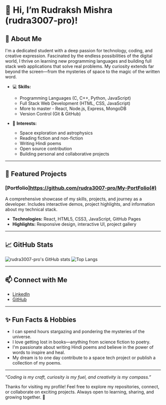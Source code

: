 # 👋 Hi, I’m Rudraksh Mishra (rudra3007-pro)!

## 🚀 About Me

I'm a dedicated student with a deep passion for technology, coding, and creative expression. Fascinated by the endless possibilities of the digital world, I thrive on learning new programming languages and building full stack web applications that solve real problems. My curiosity extends far beyond the screen—from the mysteries of space to the magic of the written word.

- 💻 **Skills:**  
  - Programming Languages (C, C++, Python, JavaScript)  
  - Full Stack Web Development (HTML, CSS, JavaScript)
  - More to master - React, Node.js, Express, MongoDB 
  - Version Control (Git & GitHub)  

- 🌌 **Interests:**  
  - Space exploration and astrophysics  
  - Reading fiction and non-fiction  
  - Writing Hindi poems  
  - Open source contribution  
  - Building personal and collaborative projects

---

## 🌟 Featured Projects

### [Portfolio]https://github.com/rudra3007-pro/My-PortFolio(#)
A comprehensive showcase of my skills, projects, and journey as a developer. Includes interactive demos, project highlights, and information about my technical stack.

- **Technologies:** React, HTML5, CSS3, JavaScript, GitHub Pages
- **Highlights:** Responsive design, interactive UI, project gallery

---


## 📈 GitHub Stats

![rudra3007-pro's GitHub stats](https://github-readme-stats.vercel.app/api?username=rudra3007-pro&show_icons=true&theme=radical)
![Top Langs](https://github-readme-stats.vercel.app/api/top-langs/?username=rudra3007-pro&layout=compact&theme=radical)

---

## 📫 Connect with Me

- [LinkedIn](https://www.linkedin.com/in/rudraksh-mishra-38824a326/)
- [GitHub](https://github.com/rudra3007-pro)

---

## ✨ Fun Facts & Hobbies

- I can spend hours stargazing and pondering the mysteries of the universe.
- I love getting lost in books—anything from science fiction to poetry.
- I'm passionate about writing Hindi poems and believe in the power of words to inspire and heal.
- My dream is to one day contribute to a space tech project or publish a collection of my poems.

---

_“Coding is my craft, curiosity is my fuel, and creativity is my compass.”_

Thanks for visiting my profile! Feel free to explore my repositories, connect, or collaborate on exciting projects. Always open to learning, sharing, and growing together. 🚀
